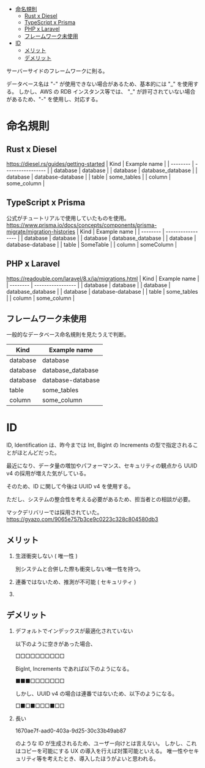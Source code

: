 - [命名規則](#命名規則)
  - [Rust x Diesel](#rust-x-diesel)
  - [TypeScript x Prisma](#typescript-x-prisma)
  - [PHP x Laravel](#php-x-laravel)
  - [フレームワーク未使用](#フレームワーク未使用)
- [ID](#id)
  - [メリット](#メリット)
  - [デメリット](#デメリット)

サーバーサイドのフレームワークに則る。

データベース名は "-" が使用できない場合があるため、基本的には "\_" を使用する。
しかし、AWS の RDB インスタンス等では、 "\_" が許可されていない場合があるため、"-" を使用し、対応する。

# 命名規則

## Rust x Diesel

https://diesel.rs/guides/getting-started
| Kind | Example name |
| -------- | ----------------- |
| database | database |
| database | database_database |
| database | database-database |
| table | some_tables |
| column | some_column |

## TypeScript x Prisma

公式がチュートリアルで使用していたものを使用。
https://www.prisma.io/docs/concepts/components/prisma-migrate/migration-histories
| Kind | Example name |
| -------- | ----------------- |
| database | database |
| database | database_database |
| database | database-database |
| table | SomeTable |
| column | someColumn |

## PHP x Laravel

https://readouble.com/laravel/8.x/ja/migrations.html
| Kind | Example name |
| -------- | ----------------- |
| database | database |
| database | database_database |
| database | database-database |
| table | some_tables |
| column | some_column |

## フレームワーク未使用

一般的なデータベース命名規則を見たうえで判断。

| Kind     | Example name      |
| -------- | ----------------- |
| database | database          |
| database | database_database |
| database | database-database |
| table    | some_tables       |
| column   | some_column       |

# ID

ID, Identification は、昨今までは Int, BigInt の Increments の型で指定されることがほとんどだった。

最近になり、データ量の増加やパフォーマンス、セキュリティの観点から UUID v4 の採用が増えた気がしている。

そのため、ID に関して今後は UUID v4 を使用する。

ただし、システムの整合性を考える必要があるため、担当者との相談が必要。

マックデリバリーでは採用されていた。
https://gyazo.com/9065e757b3ce9c0223c328c804580db3

## メリット

1. 生涯衝突しない ( 唯一性 )

   別システムと合併した際も衝突しない唯一性を持つ。

1. 連番ではないため、推測が不可能 ( セキュリティ )
1.

## デメリット

1. デフォルトでインデックスが最適化されていない

   以下のように空きがあった場合、

   □□□□□□□□□□

   BigInt, Increments であれば以下のようになる。

   ■■■□□□□□□□

   しかし、UUID v4 の場合は連番ではないため、以下のようになる。

   □■□■□□□■□□

2. 長い

   1670ae7f-aad0-403a-9d25-30c33b49ab87

   のような ID が生成されるため、ユーザー向けとは言えない。
   しかし、これはコピーを可能にする UX の導入を行えば対策可能といえる。
   唯一性やセキュリティ等を考えたとき、導入したほうがよいと思われる。
